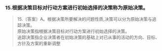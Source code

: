 ###  15.根据决策目标对行动方案进行初始选择的决策称为原始决策。
>   15.〔答案〕A。根据决策所要解决的问题性质,决策可以分为原始决策与追踪决策。      
原始决策指根据决策目标对行动方案进行初始选择的决策。      
追踪决策指企业决策者在初始决策的基础上对已从事的活动的方向、目标、方针及方案的重新调整      
